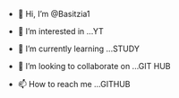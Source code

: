 - 👋 Hi, I’m @Basitzia1
- 👀 I’m interested in ...YT
- 🌱 I’m currently learning ...STUDY

- 💞️ I’m looking to collaborate on ...GIT HUB
- 📫 How to reach me ...GITHUB

<!---
Basitzia1/Basitzia1 is a ✨ special ✨ repository because its `README.md` (this file) appears on your GitHub profile.
You can click the Preview link to take a look at your changes.
--->
